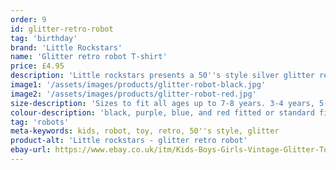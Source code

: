 ```yaml
---
order: 9
id: glitter-retro-robot
tag: 'birthday'
brand: 'Little Rockstars'
name: 'Glitter retro robot T-shirt'
price: £4.95
description: 'Little rockstars presents a 50''s style silver glitter retro robot t-shirt for boys and girls, available in either fitted or standard sizes.'
image1: '/assets/images/products/glitter-robot-black.jpg'
image2: '/assets/images/products/glitter-robot-red.jpg'
size-description: 'Sizes to fit all ages up to 7-8 years. 3-4 years, 5-6 years and 7-8 years.'
colour-description: 'black, purple, blue, and red fitted or standard fit t-shirt and with glitter robot.'
tag: 'robots'
meta-keywords: kids, robot, toy, retro, 50''s style, glitter
product-alt: 'Little rockstars - glitter retro robot'
ebay-url: https://www.ebay.co.uk/itm/Kids-Boys-Girls-Vintage-Glitter-Toy-Retro-Robot-Fun-Sci-Fi-Science-Fair-T-Shirt/312744956111?hash=item48d10d50cf:m:m-xczdpGd2xPZY_Q6KLx1Og&var=611470120980
---
```


